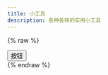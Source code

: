 ```yaml
---
title: 小工具
description: 各种各样的实用小工具
---
```

{% raw %}
<div id="vue-app">
  <settings-group>
    <template #header>
      <h3 id="settings-group" class="unset">设置组</h3>
    </template>
    <settings-card>
      <template #icon>
        <svg-host src="https://cdn.jsdelivr.net/npm/@fluentui/svg-icons/icons/settings_20_regular.svg"></svg-host>
      </template>
      <template #header>
        <h4 id="settings-card" class="unset">设置卡片</h4>
      </template>
      <template #description>
        这是一个设置卡片
      </template>
      <template #action-icon>
        <svg-host src="https://cdn.jsdelivr.net/npm/@fluentui/svg-icons/icons/chevron_right_12_regular.svg"></svg-host>
      </template>
      <button>按钮</button>
    </settings-card>
    <settings-button href="javascript:void(0)">
      <template #icon>
        <svg-host src="https://cdn.jsdelivr.net/npm/@fluentui/svg-icons/icons/settings_20_regular.svg"></svg-host>
      </template>
      <template #header>
        <h4 id="settings-button" class="unset">设置按钮</h4>
      </template>
      <template #description>
        这是一个设置按钮
      </template>
    </settings-button>
  </settings-group>
</div>

<template id="svg-host-template">
  <div class="svg-host" v-html="innerHTML"></div>
</template>

<template id="settings-presenter-template">
  <div class="settings-presenter">
    <div class="header-root">
      <div class="icon-holder" v-check-solt="$slots.icon">
        <slot name="icon"></slot>
      </div>
      <div class="header-panel">
        <span v-check-solt="$slots.header">
          <slot name="header"></slot>
        </span>
        <span class="description" v-check-solt="$slots.description">
          <slot name="description"></slot>
        </span>
      </div>
    </div>
    <div class="content-presenter" v-check-solt="$slots.default">
      <slot></slot>
    </div>
  </div>
</template>

<template id="settings-card-template">
  <div class="settings-card">
    <div class="content-grid">
      <settings-presenter class="presenter">
        <template #icon>
          <slot name="icon"></slot>
        </template>
        <template #header>
          <slot name="header"></slot>
        </template>
        <template #description>
          <slot name="description"></slot>
        </template>
        <slot></slot>
      </settings-presenter>
    </div>
  </div>
</template>

<template id="settings-button-template">
  <a class="settings-button">
    <div class="content-grid">
      <settings-presenter class="presenter">
        <template #icon>
          <slot name="icon"></slot>
        </template>
        <template #header>
          <slot name="header"></slot>
        </template>
        <template #description>
          <slot name="description"></slot>
        </template>
        <slot></slot>
      </settings-presenter>
      <div class="action-icon-holder">
        <slot name="action-icon">
          <svg-host
            src="https://cdn.jsdelivr.net/npm/@fluentui/svg-icons/icons/chevron_right_12_regular.svg"></svg-host>
        </slot>
      </div>
    </div>
  </a>
</template>

<template id="settings-group-template">
  <div class="settings-group">
    <div class="header-presenter" v-check-solt="$slots.header">
      <slot name="header"></slot>
    </div>
    <div class="items-presenter" v-check-solt="$slots.default">
      <slot></slot>
    </div>
  </div>
</template>
{% endraw %}

<script type="module" data-pjax>
  import { createApp } from "https://cdn.jsdelivr.net/npm/vue/dist/vue.esm-browser.prod.js";
  createApp({
    data() {
    }
  }).directive("check-solt",
    (element, binding) => {
      if (element instanceof HTMLElement) {
        const solt = binding.value;
        if (solt !== binding.oldValue) {
          function setDisplay(value) {
            if (value) {
              if (element.style.display === "none") {
                element.style.display = '';
              }
            }
            else {
              element.style.display = "none";
            }
          }
          if (typeof solt === "function") {
            let value = solt();
            if (value instanceof Array) {
              value = value[0];
              if (typeof value === "object") {
                if (typeof value.type === "symbol") {
                  value = value.children;
                  if (value instanceof Array) {
                    setDisplay(value.length);
                    return;
                  }
                }
                else {
                  setDisplay(true);
                  return;
                }
              }
            }
          }
          setDisplay(false);
        }
      }
    }
  ).component("svg-host", {
    template: "#svg-host-template",
    props: {
      src: String
    },
    data() {
      return {
        innerHTML: null
      }
    },
    watch: {
      src(newValue, oldValue) {
        if (newValue !== oldValue) {
          this.getSVGAsync(newValue).then(svg => this.innerHTML = svg);
        }
      }
    },
    methods: {
      async getSVGAsync(src) {
        if (src) {
          try {
            return await fetch(src)
              .then(response => response.text());
          }
          catch (ex) {
            console.error(ex);
          }
        }
        return '';
      }
    },
    mounted() {
      this.getSVGAsync(this.src).then(svg => this.innerHTML = svg);
    }
  }).component("settings-presenter", {
    template: "#settings-presenter-template"
  }).component("settings-card", {
    template: "#settings-card-template"
  }).component("settings-button", {
    template: "#settings-button-template",
    mounted() {
      if (typeof pjax !== "undefined") {
        pjax.attachLink(this.$refs.anchor);
      }
    }
  }).component("settings-group", {
    template: "#settings-group-template"
  }).mount("#vue-app");
</script>

<style>
  #vue-app * {
    --settings-card-padding: 16px;
  }

  #vue-app .stack-vertical {
    display: flex;
    flex-direction: column;
  }

  #vue-app .stack-horizontal {
    display: flex;
    flex-direction: row;
    align-items: center;
  }

  #vue-app h6.unset,
  #vue-app h5.unset,
  #vue-app h4.unset,
  #vue-app h3.unset,
  #vue-app h2.unset,
  #vue-app h1.unset {
    margin-top: unset;
    margin-bottom: unset;
    font-weight: unset;
    font-family: unset;
    font-size: unset;
    line-height: unset;
  }

  .svg-host {
    display: flex;
  }

  .settings-presenter {
    display: flex;
    justify-content: space-between;
    align-items: center;
  }

  .settings-presenter * {
    --settings-card-description-font-size: var(--caption-text-block-font-size);
    --settings-card-header-icon-max-size: 20px;
    --settings-card-header-icon-margin: 0 20px 0 2px;
    --settings-card-vertical-header-content-spacing: 8px 0 0 0;
  }

  .settings-presenter div.header-root {
    display: flex;
    align-items: center;
    flex: 1;
  }

  .settings-presenter div.icon-holder {
    max-width: var(--settings-card-header-icon-max-size);
    max-height: var(--settings-card-header-icon-max-size);
    margin: var(--settings-card-header-icon-margin);
    fill: currentColor;
  }

  .settings-presenter div.header-panel {
    display: flex;
    flex-direction: column;
    margin: 0 24px 0 0;
  }

  .settings-presenter span.description {
    font-size: var(--settings-card-description-font-size);
    color: var(--text-fill-color-secondary);
  }

  .settings-presenter div.content-presenter {
    display: grid;
  }

  .settings-presenter a.text-button {
    font-weight: bold;
    text-decoration: unset;
  }

  @media (max-width: 600px) {
    .settings-presenter {
      flex-flow: column;
      justify-content: unset;
      align-items: unset;
    }

    .settings-presenter div.header-panel {
      margin: unset;
    }

    .settings-presenter div.content-presenter {
      margin: var(--settings-card-vertical-header-content-spacing);
    }
  }

  .settings-card {
    display: block;
    box-sizing: border-box;
    background: var(--card-background-fill-color-default);
    color: var(--text-fill-color-primary);
    border: 1px solid var(--card-stroke-color-default);
    border-radius: var(--control-corner-radius);
  }

  .settings-card .presenter {
    padding: var(--settings-card-padding);
  }

  .settings-button {
    cursor: pointer;
    display: block;
    box-sizing: border-box;
    background: var(--card-background-fill-color-default);
    color: var(--text-fill-color-primary);
    border: 1px solid var(--card-stroke-color-default);
    border-radius: var(--control-corner-radius);
    text-decoration: inherit;
  }

  .settings-button:hover {
    background: var(--control-fill-color-secondary);
    color: var(--text-fill-color-primary);
  }

  .settings-button:active {
    background: var(--control-fill-color-tertiary);
    color: var(--text-fill-color-secondary);
  }

  .settings-button * {
    --settings-button-padding: 16px 0 16px 16px;
  }

  .settings-button .presenter {
    padding: var(--settings-button-padding);
    flex: 1;
  }

  .settings-button div.content-grid {
    display: flex;
    justify-content: space-between;
    align-items: center;
  }

  .settings-button div.action-icon-holder {
    width: 32px;
    height: auto;
    display: flex;
    justify-content: center;
    align-items: center;
    margin: 0 8px;
    fill: currentColor;
  }

  .settings-group * {
    --body-strong-text-block-font-size: var(--body-text-block-font-size);
  }

  .settings-group div.header-presenter {
    margin: 1rem 0 6px 1px;
    font-size: var(--body-strong-text-block-font-size);
    font-weight: bold;
    color: var(--text-fill-color-primary);
  }

  .settings-group div.items-presenter {
    display: flex;
    flex-direction: column;
    row-gap: 0.3rem;
  }
</style>